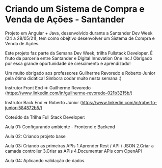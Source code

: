 # Criando um Sistema de Compra e Venda de Ações - Santander

Projeto em Angular + Java, desenvolvido durante a Santander Dev Week (24 a 28/05/21), tem como obejtivo desenvolver um Sistema de Compra e Venda de Ações.

Este projeto faz parte da Semana Dev Week, trilha Fullstack Developer. É fruto da parceria entre Santander e Digital Innovation One Inc.! Obrigado por essa grande oportunidade de crescimento e aprendizado! 

Um muito obrigado aos professores Guilherme Revoredo e Roberto Junior pela ótima didática! Simbora codar muito nesta semana :)

Instrutor Front End => Guilherme Revoredo (https://www.linkedin.com/in/guilherme-revoredo-021b3215b/)

Instrutor Back End => Roberto Júnior (https://www.linkedin.com/in/roberto-junior-584872b5/)



Coteúdo da Trilha Full Stack Developer:

Aula 01: Configurando ambiente - Frontend e Backend

Aula 02: Criando projeto base

Aula 03: Criando as primeiras APIs
        1.Aprender Rest / API / JSON
        2.Criar a camada controller
        3.Criar as APIs
        4.Documentar APis com OpenAPI

Aula 04: Aplicando validação de dados 
